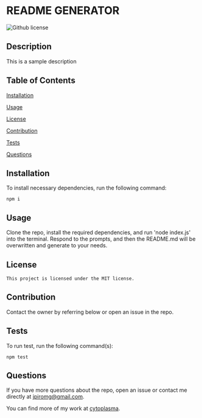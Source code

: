 # README GENERATOR
  ![Github license](https://img.shields.io/badge/license-MIT-blue.svg)

  ## Description 

  This is a sample description 


  ## Table of Contents 

  [Installation](#installation) 

  [Usage](#Usage) 

  [License](#license) 

  [Contribution](#contribution) 

  [Tests](#tests) 

  [Questions](#questions) 


  ## Installation 

  To install necessary dependencies, run the following command: 

  ```
  npm i
  ``` 

  ## Usage 

  Clone the repo, install the required dependencies, and run 'node index.js' into the terminal. Respond to the prompts, and then the README.md will be overwritten and generate to your needs. 

  ## License 

    This project is licensed under the MIT license. 

  ## Contribution 

  Contact the owner by referring below or open an issue in the repo. 

  ## Tests 

  To run test, run the following command(s): 

  ```
  npm test
  ``` 

  ## Questions 

  If you have more questions about the repo, open an issue
  or contact me directly at jpiromg@gmail.com. 

  You can find more of my work at [cytoplasma](https://github.com/cytoplasma).
